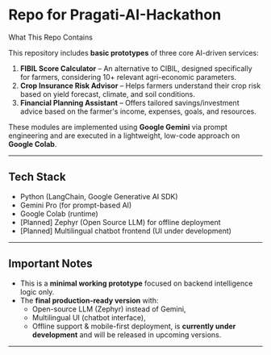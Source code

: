# Repo for Pragati-AI-Hackathon

What This Repo Contains

This repository includes **basic prototypes** of three core AI-driven services:
1. **FIBIL Score Calculator** – An alternative to CIBIL, designed specifically for farmers, considering 10+ relevant agri-economic parameters.
2. **Crop Insurance Risk Advisor** – Helps farmers understand their crop risk based on yield forecast, climate, and soil conditions.
3. **Financial Planning Assistant** – Offers tailored savings/investment advice based on the farmer's income, expenses, goals, and resources.

These modules are implemented using **Google Gemini** via prompt engineering and are executed in a lightweight, low-code approach on **Google Colab**.

---

## Tech Stack

- Python (LangChain, Google Generative AI SDK)
- Gemini Pro (for prompt-based AI)
- Google Colab (runtime)
- [Planned] Zephyr (Open Source LLM) for offline deployment
- [Planned] Multilingual chatbot frontend (UI under development)

---

##  Important Notes

- This is a **minimal working prototype** focused on backend intelligence logic only.
- The **final production-ready version** with:
  - Open-source LLM (Zephyr) instead of Gemini,
  - Multilingual UI (chatbot interface),
  - Offline support & mobile-first deployment,
  is **currently under development** and will be released in upcoming versions.

---
